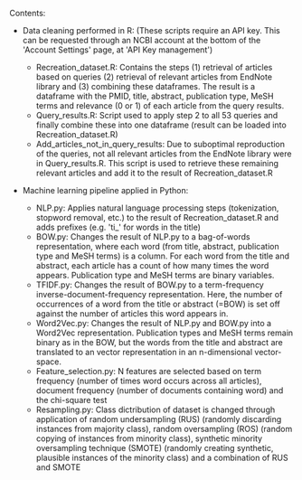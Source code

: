 Contents:

- Data cleaning performed in R:
  (These scripts require an API key. This can be requested through an NCBI account at the bottom of the 'Account Settings' page, at 'API Key management')
  * Recreation_dataset.R:  Contains the steps (1) retrieval of articles based on queries (2) retrieval of relevant articles from EndNote library and (3) combining these dataframes.
    The result is a dataframe with the PMID, title, abstract, publication type, MeSH terms and relevance (0 or 1) of each article from the query results.
  * Query_results.R: Script used to apply step 2 to all 53 queries and finally combine these into one dataframe (result can be loaded into Recreation_dataset.R)
  * Add_articles_not_in_query_results:  Due to suboptimal reproduction of the queries, not all relevant articles from the EndNote library were in Query_results.R. This script is used to retrieve these remaining relevant articles and add it to the result of Recreation_dataset.R

- Machine learning pipeline applied in Python:
  * NLP.py:  Applies natural language processing steps (tokenization, stopword removal, etc.) to the result of Recreation_dataset.R and adds prefixes (e.g. 'ti_' for words in the title)
  * BOW.py: Changes the result of NLP.py to a bag-of-words representation, where each word (from title, abstract, publication type and MeSH terms) is a column. For each word from the title and abstract, each article has a count of how many times the word appears. Publication type and MeSH terms are binary variables.
  * TFIDF.py: Changes the result of BOW.py to a term-frequency inverse-document-frequency representation. Here, the number of occurrences of a word from the title or abstract (=BOW) is set off against the number of articles this word appears in.
  * Word2Vec.py: Changes the result of NLP.py and BOW.py into a Word2Vec representation. Publication types and MeSH terms remain binary as in the BOW, but the words from the title and abstract are translated to an vector representation in an n-dimensional vector-space.
  * Feature_selection.py: N features are selected based on term frequency (number of times word occurs across all articles), document frequency (number of documents containing word) and the chi-square test
  * Resampling.py: Class dictribution of dataset is changed through application of random undersampling (RUS) (randomly discarding instances from majority class), random oversampling (ROS) (random copying of instances from minority class), synthetic minority oversampling technique (SMOTE) (randomly creating synthetic, plausible instances of the minority class) and a combination of RUS and SMOTE
